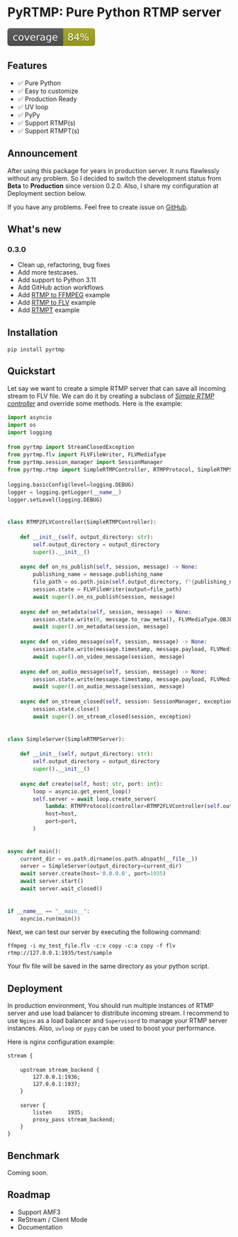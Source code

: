 # PyRTMP: Pure Python RTMP server
![coverage](https://github.com/Eittipat/pyrtmp/blob/master/coverage.svg)
## Features

- ✅ Pure Python
- ✅ Easy to customize
- ✅ Production Ready
- ✅ UV loop
- ✅ PyPy
- ✅ Support RTMP(s)
- ✅ Support RTMPT(s)

## Announcement

After using this package for years in production server. It runs flawlessly without any problem.
So I decided to switch the development status from **Beta** to **Production** since version 0.2.0. Also,
I share my configuration at Deployment section below.

If you have any problems. Feel free to create issue on [GitHub](https://github.com/Eittipat/pyrtmp/issues).

## What's new

### 0.3.0

- Clean up, refactoring, bug fixes
- Add more testcases.
- Add support to Python 3.11
- Add GitHub action workflows
- Add [RTMP to FFMPEG](https://github.com/Eittipat/pyrtmp/blob/master/example/demo_ffmpeg.py) example
- Add [RTMP to FLV](https://github.com/Eittipat/pyrtmp/blob/master/example/demo_flvdump.py) example
- Add [RTMPT](https://github.com/Eittipat/pyrtmp/blob/master/example/demo_rtmpt.py) example

## Installation

```
pip install pyrtmp
```

## Quickstart

Let say we want to create a simple RTMP server that can save all incoming stream to FLV file.
We can do it by creating a subclass of [*Simple RTMP
controller*](https://github.com/Eittipat/pyrtmp/blob/master/pyrtmp/rtmp.py)
and override some methods.
Here is the example:

```python
import asyncio
import os
import logging

from pyrtmp import StreamClosedException
from pyrtmp.flv import FLVFileWriter, FLVMediaType
from pyrtmp.session_manager import SessionManager
from pyrtmp.rtmp import SimpleRTMPController, RTMPProtocol, SimpleRTMPServer

logging.basicConfig(level=logging.DEBUG)
logger = logging.getLogger(__name__)
logger.setLevel(logging.DEBUG)


class RTMP2FLVController(SimpleRTMPController):

    def __init__(self, output_directory: str):
        self.output_directory = output_directory
        super().__init__()

    async def on_ns_publish(self, session, message) -> None:
        publishing_name = message.publishing_name
        file_path = os.path.join(self.output_directory, f"{publishing_name}.flv")
        session.state = FLVFileWriter(output=file_path)
        await super().on_ns_publish(session, message)

    async def on_metadata(self, session, message) -> None:
        session.state.write(0, message.to_raw_meta(), FLVMediaType.OBJECT)
        await super().on_metadata(session, message)

    async def on_video_message(self, session, message) -> None:
        session.state.write(message.timestamp, message.payload, FLVMediaType.VIDEO)
        await super().on_video_message(session, message)

    async def on_audio_message(self, session, message) -> None:
        session.state.write(message.timestamp, message.payload, FLVMediaType.AUDIO)
        await super().on_audio_message(session, message)

    async def on_stream_closed(self, session: SessionManager, exception: StreamClosedException) -> None:
        session.state.close()
        await super().on_stream_closed(session, exception)


class SimpleServer(SimpleRTMPServer):

    def __init__(self, output_directory: str):
        self.output_directory = output_directory
        super().__init__()

    async def create(self, host: str, port: int):
        loop = asyncio.get_event_loop()
        self.server = await loop.create_server(
            lambda: RTMPProtocol(controller=RTMP2FLVController(self.output_directory)),
            host=host,
            port=port,
        )


async def main():
    current_dir = os.path.dirname(os.path.abspath(__file__))
    server = SimpleServer(output_directory=current_dir)
    await server.create(host='0.0.0.0', port=1935)
    await server.start()
    await server.wait_closed()


if __name__ == "__main__":
    asyncio.run(main())
```

Next, we can test our server by executing the following command:

```
ffmpeg -i my_test_file.flv -c:v copy -c:a copy -f flv rtmp://127.0.0.1:1935/test/sample
```

Your flv file will be saved in the same directory as your python script.

## Deployment

In production environment, You should run multiple instances of RTMP server and use load balancer to distribute incoming
stream.
I recommend to use `Nginx` as a load balancer and `Supervisord` to manage your RTMP server instances.
Also, `uvloop` or `pypy` can be used to boost your performance.

Here is nginx configuration example:

```
stream {

    upstream stream_backend {
        127.0.0.1:1936;
        127.0.0.1:1937;
    }

    server {
        listen     1935;
        proxy_pass stream_backend;
    }
}
```

## Benchmark

Coming soon.

## Roadmap

- Support AMF3
- ReStream / Client Mode
- Documentation

